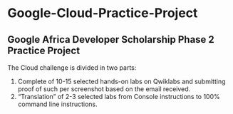 # Google-Cloud-Practice-Project
## Google Africa Developer Scholarship Phase 2 Practice Project

The Cloud challenge is divided in two parts:

1. Complete of 10-15 selected hands-on labs on Qwiklabs and submitting proof of such per screenshot based on the email received.
2. “Translation” of 2-3 selected labs from Console instructions to 100% command line instructions.

